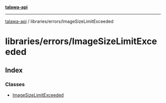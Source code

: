 [**talawa-api**](../../../README.md)

***

[talawa-api](../../../modules.md) / libraries/errors/ImageSizeLimitExceeded

# libraries/errors/ImageSizeLimitExceeded

## Index

### Classes

- [ImageSizeLimitExceeded](classes/ImageSizeLimitExceeded.md)
